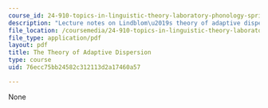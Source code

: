 ```yaml
---
course_id: 24-910-topics-in-linguistic-theory-laboratory-phonology-spring-2007
description: "Lecture notes on Lindblom\u2019s theory of adaptive dispersion."
file_location: /coursemedia/24-910-topics-in-linguistic-theory-laboratory-phonology-spring-2007/76ecc75bb24582c312113d2a17460a57_lec4_dispersion.pdf
file_type: application/pdf
layout: pdf
title: The Theory of Adaptive Dispersion
type: course
uid: 76ecc75bb24582c312113d2a17460a57

---
```

None
